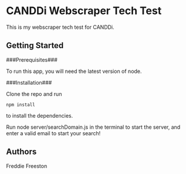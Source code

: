 CANDDi Webscraper Tech Test
===========================

This is my webscraper tech test for CANDDi.

Getting Started
---------------
###Prerequisites###

To run this app, you will need the latest version of node.

###Installation###

Clone the repo and run

    npm install

to install the dependencies.

Run node server/searchDomain.js in the terminal to start the server, and enter a valid email to start your search!

Authors
--------
Freddie Freeston
